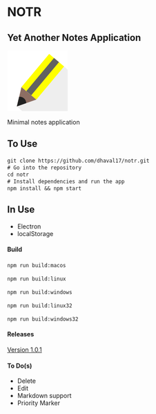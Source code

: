 # NOTR
## Yet Another Notes Application

![Notr](https://raw.githubusercontent.com/dhaval17/notr/master/content/assets/images/icon.png)

Minimal notes application

## To Use
```
git clone https://github.com/dhaval17/notr.git
# Go into the repository
cd notr
# Install dependencies and run the app
npm install && npm start
```

## In Use
- Electron
- localStorage

#### Build
`npm run build:macos`

`npm run build:linux`

`npm run build:windows`

`npm run build:linux32`

`npm run build:windows32`

#### Releases

[Version 1.0.1](https://github.com/dhaval17/notr/releases/download/v1.0.1/notr.zip)

#### To Do(s)
- Delete
- Edit
- Markdown support
- Priority Marker
